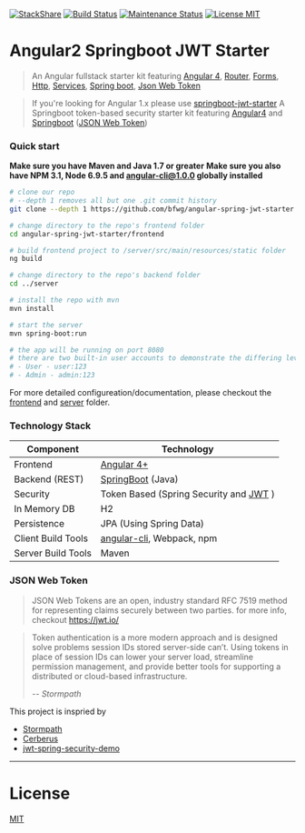 [![StackShare](https://img.shields.io/badge/tech-stack-0690fa.svg?style=flat)](https://stackshare.io/bfwg/angular2-springboot-jwt-starter)
[![Build Status](https://travis-ci.org/bfwg/angular-spring-jwt-starter.svg?branch=master)](https://travis-ci.org/bfwg/angular-spring-jwt-starter)
[![Maintenance Status][status-image]][status-url]
[![License MIT](https://img.shields.io/badge/license-MIT-blue.svg)](https://github.com/bfwg/angular-spring-jwt-starter/blob/master/LICENSE)


# Angular2 Springboot JWT Starter
> An Angular fullstack starter kit featuring [Angular 4](https://angular.io), [Router](https://angular.io/docs/ts/latest/guide/router.html), [Forms](https://angular.io/docs/ts/latest/guide/forms.html),
[Http](https://angular.io/docs/ts/latest/guide/server-communication.html),
[Services](https://gist.github.com/gdi2290/634101fec1671ee12b3e#_follow_@AngularClass_on_twitter),
[Spring boot](https://projects.spring.io/spring-boot/),
[Json Web Token](https://jwt.io/)

> If you're looking for Angular 1.x please use [springboot-jwt-starter](https://github.com/bfwg/springboot-jwt-starter)
> A Springboot token-based security starter kit featuring [Angular4](https://angular.io/) and [Springboot](https://projects.spring.io/spring-boot/) ([JSON Web Token](https://jwt.io/))

### Quick start
**Make sure you have Maven and Java 1.7 or greater**
**Make sure you also have NPM 3.1, Node 6.9.5 and angular-cli@1.0.0 globally installed**
```bash
# clone our repo
# --depth 1 removes all but one .git commit history
git clone --depth 1 https://github.com/bfwg/angular-spring-jwt-starter.git

# change directory to the repo's frontend folder
cd angular-spring-jwt-starter/frontend

# build frontend project to /server/src/main/resources/static folder
ng build

# change directory to the repo's backend folder
cd ../server

# install the repo with mvn
mvn install

# start the server
mvn spring-boot:run

# the app will be running on port 8080
# there are two built-in user accounts to demonstrate the differing levels of access to the endpoints:
# - User - user:123
# - Admin - admin:123
```
For more detailed configureation/documentation, please checkout the [frontend][frontend-doc] and [server][server-doc] folder.


### Technology Stack
Component         | Technology
---               | ---
Frontend          | [Angular 4+](https://github.com/angular/angular)
Backend (REST)    | [SpringBoot](https://projects.spring.io/spring-boot) (Java)
Security          | Token Based (Spring Security and [JWT](https://github.com/jwtk/jjwt) )
In Memory DB      | H2
Persistence       | JPA (Using Spring Data)
Client Build Tools| [angular-cli](https://github.com/angular/angular-cli), Webpack, npm
Server Build Tools| Maven


### JSON Web Token
> JSON Web Tokens are an open, industry standard RFC 7519 method for representing claims securely between two parties.
for more info, checkout https://jwt.io/

> Token authentication is a more modern approach and is designed solve problems session IDs stored server-side can’t. Using tokens in place of session IDs can lower your server load, streamline permission management, and provide better tools for supporting a distributed or cloud-based infrastructure.
>
> -- <cite>Stormpath</cite>


This project is inspried by
- [Stormpath](https://stormpath.com/blog/token-auth-spa)
- [Cerberus](https://github.com/brahalla/Cerberus)
- [jwt-spring-security-demo](https://github.com/szerhusenBC/jwt-spring-security-demo)

___

# License
 [MIT](/LICENSE)


[frontend-doc]: https://github.com/bfwg/angular-spring-jwt-starter/tree/master/frontend
[server-doc]: https://github.com/bfwg/angular-spring-jwt-starter/tree/master/server
[status-image]: https://img.shields.io/badge/status-maintained-brightgreen.svg
[status-url]: https://github.com/bfwg/angular-spring-jwt-starter
